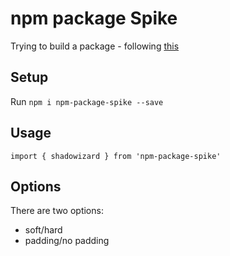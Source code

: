 # npm package Spike

Trying to build a package - following [this](https://www.youtube.com/watch?v=4zzbNac6f6Q)

## Setup

Run `npm i npm-package-spike --save`

## Usage

```
import { shadowizard } from 'npm-package-spike'
```

## Options

There are two options:
- soft/hard
- padding/no padding
